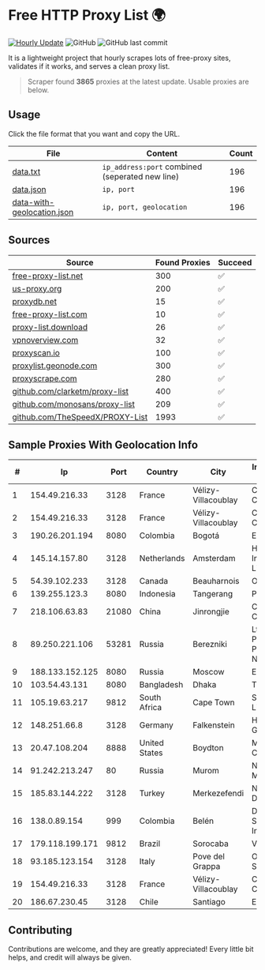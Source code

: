 
# Free HTTP Proxy List 🌍

[![Hourly Update](https://github.com/mertguvencli/http-proxy-list/actions/workflows/main.yml/badge.svg?branch=main)](https://github.com/mertguvencli/http-proxy-list/actions/workflows/main.yml)
![GitHub](https://img.shields.io/github/license/mertguvencli/http-proxy-list)
![GitHub last commit](https://img.shields.io/github/last-commit/mertguvencli/http-proxy-list)

It is a lightweight project that hourly scrapes lots of free-proxy sites, validates if it works, and serves a clean proxy list.


> Scraper found **3865** proxies at the latest update. Usable proxies are below.

## Usage

Click the file format that you want and copy the URL.


|File|Content|Count|
|----|-------|-----|
|[data.txt](https://raw.githubusercontent.com/mertguvencli/http-proxy-list/main/proxy-list/data.txt)|`ip_address:port` combined (seperated new line)|196|
|[data.json](https://raw.githubusercontent.com/mertguvencli/http-proxy-list/main/proxy-list/data.json)|`ip, port`|196|
|[data-with-geolocation.json](https://raw.githubusercontent.com/mertguvencli/http-proxy-list/main/proxy-list/data-with-geolocation.json)|`ip, port, geolocation`|196|

## Sources

|Source|Found Proxies|Succeed|
|------|-------------|-------|
|[free-proxy-list.net](https://free-proxy-list.net)|300|✅|
|[us-proxy.org](https://www.us-proxy.org)|200|✅|
|[proxydb.net](http://proxydb.net)|15|✅|
|[free-proxy-list.com](https://free-proxy-list.com/?page=&port=&type%5B%5D=http&type%5B%5D=https&up_time=0&search=Search)|10|✅|
|[proxy-list.download](https://www.proxy-list.download/HTTP)|26|✅|
|[vpnoverview.com](https://vpnoverview.com/privacy/anonymous-browsing/free-proxy-servers)|32|✅|
|[proxyscan.io](https://www.proxyscan.io)|100|✅|
|[proxylist.geonode.com](https://proxylist.geonode.com/api/proxy-list?limit=300&page=1&sort_by=lastChecked&sort_type=desc&protocols=http,https)|300|✅|
|[proxyscrape.com](https://api.proxyscrape.com/v2/?request=displayproxies&protocol=http&timeout=10000&country=all&ssl=all&anonymity=all)|280|✅|
|[github.com/clarketm/proxy-list](https://raw.githubusercontent.com/clarketm/proxy-list/master/proxy-list-raw.txt)|400|✅|
|[github.com/monosans/proxy-list](https://raw.githubusercontent.com/monosans/proxy-list/main/proxies/http.txt)|209|✅|
|[github.com/TheSpeedX/PROXY-List](https://raw.githubusercontent.com/TheSpeedX/PROXY-List/master/http.txt)|1993|✅|


## Sample Proxies With Geolocation Info

|#|Ip|Port|Country|City|Internet Service Provider|
|-|--|----|-------|----|-------------------------|
|1|154.49.216.33|3128|France|Vélizy-Villacoublay|Cogent Communications|
|2|154.49.216.33|3128|France|Vélizy-Villacoublay|Cogent Communications|
|3|190.26.201.194|8080|Colombia|Bogotá|ETB - Colombia|
|4|145.14.157.80|3128|Netherlands|Amsterdam|Hostinger International Limited|
|5|54.39.102.233|3128|Canada|Beauharnois|OVH SAS|
|6|139.255.123.3|8080|Indonesia|Tangerang|PT. LINKNET|
|7|218.106.63.83|21080|China|Jinrongjie|China Unicom CncNet|
|8|89.250.221.106|53281|Russia|Berezniki|Ltd PermInterCom PIC-BF-Network|
|9|188.133.152.125|8080|Russia|Moscow|Enforta-MSK|
|10|103.54.43.131|8080|Bangladesh|Dhaka|THE NET HEADS|
|11|105.19.63.217|9812|South Africa|Cape Town|SEACOM Limited|
|12|148.251.66.8|3128|Germany|Falkenstein|Hetzner Online GmbH|
|13|20.47.108.204|8888|United States|Boydton|Microsoft Corporation|
|14|91.242.213.247|80|Russia|Murom|NAVIGATOR-MUROM|
|15|185.83.144.222|3128|Turkey|Merkezefendi|Netinternet Datacenter|
|16|138.0.89.154|999|Colombia|Belén|Dobleclick Software E Ingeneria|
|17|179.118.199.171|9812|Brazil|Sorocaba|Vivo|
|18|93.185.123.154|3128|Italy|Pove del Grappa|Omegacom S.R.L.S.|
|19|154.49.216.33|3128|France|Vélizy-Villacoublay|Cogent Communications|
|20|186.67.230.45|3128|Chile|Santiago|Entel Chile S.A.|



## Contributing

Contributions are welcome, and they are greatly appreciated! Every
little bit helps, and credit will always be given.

